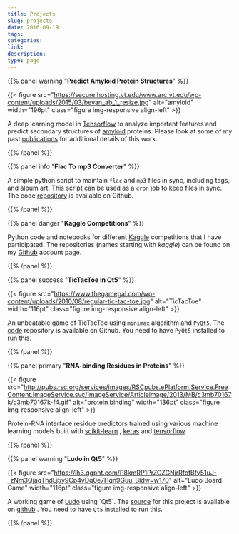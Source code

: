 ```yaml
---
title: Projects
slug: projects
date: 2016-09-19
tags:
categories:
link:
description:
type: page
---
```


{{% panel warning "**Predict Amyloid Protein Structures**" %}}

{{< figure src="https://secure.hosting.vt.edu/www.arc.vt.edu/wp-content/uploads/2015/03/bevan_ab_1_resize.jpg" alt="amyloid" width="196pt" class="figure img-responsive align-left" >}}

A deep learning model in [Tensorflow](https://www.tensorflow.org/) to
analyze important features and predict secondary structures of
[amyloid](https://en.wikipedia.org/wiki/Amyloid) proteins. Please look
at some of my past
[publications](https://scholar.google.com/citations?user=rSMYeYEAAAAJ&hl=en)
for additional details of this work.

{{% /panel %}}

{{% panel info "**Flac To mp3 Converter**" %}}

A simple python script to maintain `flac` and `mp3` files in sync, including
tags, and album art. This script can be used as a `cron` job to keep files
in sync. The code
[repository](https://github.com/sadanand-singh/flac2mp3) is available on
Github.

{{% /panel %}}

{{% panel danger "**Kaggle Competitions**" %}}

Python code and notebooks for different
[Kaggle](https://www.kaggle.com/) competitions that I have participated.
The repositories (names starting with *kaggle*) can be found on my
[Github](https://github.com/sadanand-singh/) account page.

{{% /panel %}}

{{% panel success "**TicTacToe in Qt5**" %}}

{{< figure src="https://www.thegamegal.com/wp-content/uploads/2010/08/regular-tic-tac-toe.jpg" alt="TicTacToe" width="116pt" class="figure img-responsive align-left" >}}

An unbeatable game of TicTacToe using `minimax` algorithm and `PyQt5`. The
[code](https://github.com/sadanand-singh/TicTacToe) repository is
available on Github. You need to have `PyQt5` installed to run this.

{{% /panel %}}

{{% panel primary "**RNA-binding Residues in Proteins**" %}}

{{< figure src="http://pubs.rsc.org/services/images/RSCpubs.ePlatform.Service.FreeContent.ImageService.svc/ImageService/Articleimage/2013/MB/c3mb70167k/c3mb70167k-f4.gif" alt="protein binding" width="136pt" class="figure img-responsive align-left" >}}

Protein-RNA interface residue predictors trained using various machine
learning models built with
[scikit-learn](http://scikit-learn.org/stable/) ,
[keras](https://keras.io/) and [tensorflow](https://www.tensorflow.org/).

{{% /panel %}}

{{% panel warning "**Ludo in Qt5**" %}}

{{< figure src="https://lh3.ggpht.com/P8kmRP1PrZCZGNjrRfotBfy51uJ-_zNm3QjaqThdLj5y9Cp4vDq0e7Hqn9Guu_BIdw=w170" alt="Ludo Board Game" width="116pt" class="figure img-responsive align-left" >}}

A working game of
[Ludo](https://en.wikipedia.org/wiki/Ludo_(board_game)) using `Qt5`. The
[source] for this project is available on [github][source] . You need
to have `Qt5` installed to run this.

[source]: https://github.com/sadanand-singh/ludoGame

{{% /panel %}}
